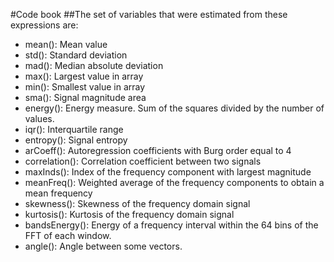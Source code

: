 #Code book 
##The set of variables that were estimated from these expressions are:
  * mean(): Mean value <br>
  * std(): Standard deviation<br>
  * mad(): Median absolute deviation<br>
  * max(): Largest value in array<br>
  * min(): Smallest value in array<br>
  * sma(): Signal magnitude area<br>
  * energy(): Energy measure. Sum of the squares divided by the number of values.<br>
  * iqr(): Interquartile range<br>
  * entropy(): Signal entropy<br>
  * arCoeff(): Autoregression coefficients with Burg order equal to 4<br>
  * correlation(): Correlation coefficient between two signals<br>
  * maxInds(): Index of the frequency component with largest magnitude<br>
  * meanFreq(): Weighted average of the frequency components to obtain a mean frequency<br>
  * skewness(): Skewness of the frequency domain signal<br>
  * kurtosis(): Kurtosis of the frequency domain signal<br>
  * bandsEnergy(): Energy of a frequency interval within the 64 bins of the FFT of each window.<br>
  * angle(): Angle between some vectors.<br>

